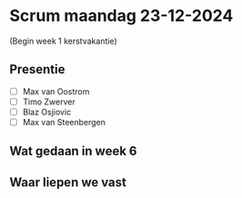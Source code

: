 # Scrum maandag 23-12-2024
(Begin week 1 kerstvakantie)

## Presentie
- [ ] Max van Oostrom
- [ ] Timo Zwerver
- [ ] Blaz Osjiovic
- [ ] Max van Steenbergen

## Wat gedaan in week 6

## Waar liepen we vast